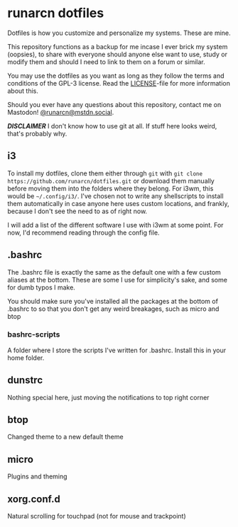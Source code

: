 # runarcn dotfiles
Dotfiles is how you customize and personalize my systems. These are mine. 

This repository functions as a backup for me incase I ever brick my system (oopsies), to share with everyone should anyone else want to use, study or modify them and should I need to link to them on a forum or similar.

You may use the dotfiles as you want as long as they follow the terms and conditions of the GPL-3 license. Read the [LICENSE](https://github.com/runarcn/dotfiles/blob/main/LICENSE)-file for more information about this.

Should you ever have any questions about this repository, contact me on Mastodon! [@runarcn@mstdn.social](https://mstdn.social/@runarcn).

***DISCLAIMER***
I don't know how to use git at all. If stuff here looks weird, that's probably why. 

## i3
To install my dotfiles, clone them either through `git` with `git clone https://github.com/runarcn/dotfiles.git` or download them manually before moving them into the folders where they belong. For i3wm, this would be `~/.config/i3/`. I've chosen not to write any shellscripts to install them automatically in case anyone here uses custom locations, and frankly, because I don't see the need to as of right now.

I will add a list of the different software I use with i3wm at some point. For now, I'd recommend reading through the config file. 

## .bashrc
The .bashrc file is exactly the same as the default one with a few custom aliases at the bottom. These are some I use for simplicity's sake, and some for dumb typos I make.

You should make sure you've installed all the packages at the bottom of .bashrc to so that you don't get any weird breakages, such as micro and btop

### bashrc-scripts
A folder where I store the scripts I've written for .bashrc. Install this in your home folder.

## dunstrc
Nothing special here, just moving the notifications to top right corner

## btop
Changed theme to a new default theme

## micro
Plugins and theming

## xorg.conf.d
Natural scrolling for touchpad (not for mouse and trackpoint)

